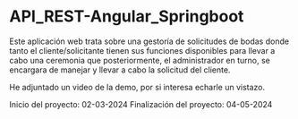 # API_REST-Angular_Springboot
Este aplicación web trata sobre una gestoría de solicitudes de bodas donde tanto el cliente/solicitante tienen sus funciones disponibles para llevar a cabo una ceremonia que posteriormente, el administrador en turno, se encargara de manejar y llevar a cabo la solicitud del cliente.

He adjuntado un video de la demo, por si interesa echarle un vistazo.


Inicio del proyecto: 02-03-2024
Finalización del proyecto: 04-05-2024
